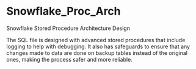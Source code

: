 # Snowflake_Proc_Arch
Snowflake Stored Procedure Architecture Design 

The SQL file is designed with advanced stored procedures that include logging to help with debugging. It also has safeguards to ensure that any changes made to data are done on backup tables instead of the original ones, making the process safer and more reliable.
